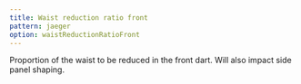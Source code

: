 ```yaml
---
title: Waist reduction ratio front
pattern: jaeger
option: waistReductionRatioFront
---
```


Proportion of the waist to be reduced in the front dart. Will also impact side panel shaping.